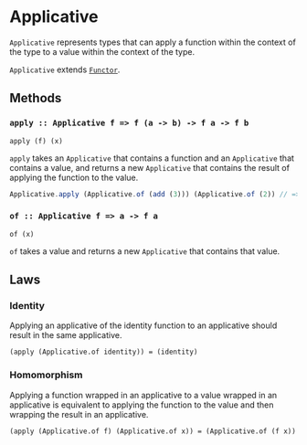 # Applicative

`Applicative` represents types that can apply a function within the context of the type to a value within the context of the type.

`Applicative` extends [`Functor`](#Functor).

## Methods

### `apply :: Applicative f => f (a -> b) -> f a -> f b`

`apply (f) (x)`

`apply` takes an `Applicative` that contains a function and an `Applicative` that contains a value, and returns a new `Applicative` that contains the result of applying the function to the value.

```js
Applicative.apply (Applicative.of (add (3))) (Applicative.of (2)) // => Applicative.of (5)
```

### `of :: Applicative f => a -> f a`

`of (x)`

`of` takes a value and returns a new `Applicative` that contains that value.

## Laws

### Identity

Applying an applicative of the identity function to an applicative should result in the same applicative.

```
(apply (Applicative.of identity)) = (identity)
```

### Homomorphism

Applying a function wrapped in an applicative to a value wrapped in an applicative is equivalent to applying the function to the value and then wrapping the result in an applicative.

```
(apply (Applicative.of f) (Applicative.of x)) = (Applicative.of (f x))
```
